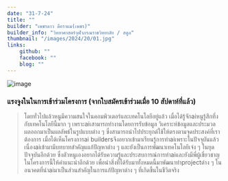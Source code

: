 ```yaml
---
date: "31-7-24"
title: ""
builder: "เพชรดาว ดือราแม(เพชร)"
builder_info: "วิทยาศาสตร์จุฬาภรณราชวิทยาลัย / สตูล"
thumbnail: "/images/2024/20/01.jpg"
links:
	github: ""
	facebook: ""
	blog: ""
---
```


![image](/images/2024/20/01.jpg)



### แรงจูงในในการเข้าร่วมโครงการ (จากใบสมัครเข้าร่วมเมื่อ 10 สัปดาห์ที่แล้ว)

> โดยทั่วไปแล้วหนูมีความสนใจในคอมพิวเตอร์และเทคโนโลยีอยู่แล้ว เมื่อได้รู้จักaiหนูรู้สึกทึ่งกับเทคโนโลยีนี้มาก ๆ เพราะaiเสามารถทำงานโดยการรับข้อมูล วิเคราะห์ข้อมูลและประมวลผลออกมาเป็นผลลัพธ์ในรูปแบบต่าง ๆ ซึ่งสามารถนำไปประยุกต์ใช้ให้ตรงตามจุดประสงค์ที่เราต้องการ เมื่อได้เห็นโครงการai buildersจึงอยากเข้ามาเรียนรู้การทำaiเพราะในปัจจุบันแล้วเนื่องaiเข้ามามีบทบาทสำคัญแแก้ปัญหาต่าง ๆ และยังเป็นการพัฒนาเทคโนโลยีเจ๋ง ๆ ในยุดปัจจุบันอีกด้วย ซึ่งตัวหนูเองอยากได้รับความรู้และประสบการณ์การทำaiและยังมีพี่ผู้เชี่ยวชาญในโครงการนี้ให้คำแนะนำอีกด้วย เพื่อนำสิ่งที่ได้รับมาทั้งหมดนี้มาพัฒนาทำprojectต่าง ๆ ในอนาคตที่นำaiมาเป็นส่วนสำคัญในการแก้ปัญหาต่าง ๆ ที่เกิดขึ้นในชีวิตจริง
    